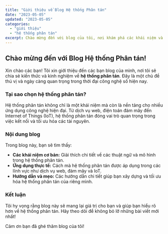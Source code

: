 ```yaml
---
title: "Giới thiệu về Blog Hệ thống Phân tán"
date: "2023-05-05"
updated: "2023-05-05"
categories:
  - "giới thiệu"
  - "hệ thống phân tán"
excerpt: Chào mừng đến với blog của tôi, nơi khám phá các khái niệm và ứng dụng của hệ thống phân tán.
---
```


## Chào mừng đến với Blog Hệ thống Phân tán!

Xin chào các bạn! Tôi xin giới thiệu đến các bạn blog của mình, nơi tôi sẽ chia sẻ kiến thức và kinh nghiệm về **hệ thống phân tán**. Đây là một chủ đề thú vị và ngày càng quan trọng trong thời đại công nghệ số hiện nay.

### Tại sao chọn hệ thống phân tán?

Hệ thống phân tán không chỉ là một khái niệm mà còn là nền tảng cho nhiều ứng dụng công nghệ hiện đại. Từ dịch vụ web, điện toán đám mây đến Internet of Things (IoT), hệ thống phân tán đóng vai trò quan trọng trong việc kết nối và tối ưu hóa các tài nguyên.

### Nội dung blog

Trong blog này, bạn sẽ tìm thấy:

- **Các khái niệm cơ bản:** Giải thích chi tiết về các thuật ngữ và mô hình trong hệ thống phân tán.
- **Ứng dụng thực tế:** Cách mà hệ thống phân tán được áp dụng trong các lĩnh vực như dịch vụ web, đám mây và IoT.
- **Hướng dẫn và mẹo:** Các hướng dẫn chi tiết giúp bạn xây dựng và tối ưu hóa hệ thống phân tán của riêng mình.

### Kết luận

Tôi hy vọng rằng blog này sẽ mang lại giá trị cho bạn và giúp bạn hiểu rõ hơn về hệ thống phân tán. Hãy theo dõi để không bỏ lỡ những bài viết mới nhất!

Cảm ơn bạn đã ghé thăm blog của tôi!